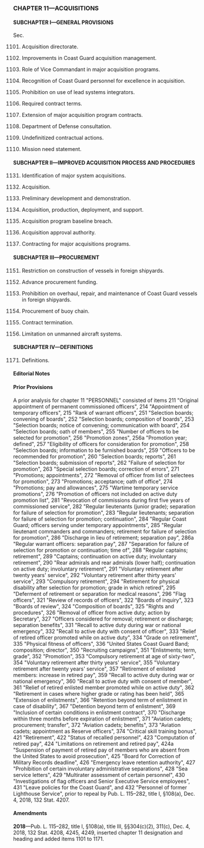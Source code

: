 ### **CHAPTER 11—ACQUISITIONS** ###

#### SUBCHAPTER I—GENERAL PROVISIONS ####

Sec.

1101. Acquisition directorate.

1102. Improvements in Coast Guard acquisition management.

1103. Role of Vice Commandant in major acquisition programs.

1104. Recognition of Coast Guard personnel for excellence in acquisition.

1105. Prohibition on use of lead systems integrators.

1106. Required contract terms.

1107. Extension of major acquisition program contracts.

1108. Department of Defense consultation.

1109. Undefinitized contractual actions.

1110. Mission need statement.

#### SUBCHAPTER II—IMPROVED ACQUISITION PROCESS AND PROCEDURES ####

1131. Identification of major system acquisitions.

1132. Acquisition.

1133. Preliminary development and demonstration.

1134. Acquisition, production, deployment, and support.

1135. Acquisition program baseline breach.

1136. Acquisition approval authority.

1137. Contracting for major acquisitions programs.

#### SUBCHAPTER III—PROCUREMENT ####

1151. Restriction on construction of vessels in foreign shipyards.

1152. Advance procurement funding.

1153. Prohibition on overhaul, repair, and maintenance of Coast Guard vessels in foreign shipyards.

1154. Procurement of buoy chain.

1155. Contract termination.

1156. Limitation on unmanned aircraft systems.

#### SUBCHAPTER IV—DEFINITIONS ####

1171. Definitions.

#### **Editorial Notes** ####

#### Prior Provisions ####

A prior analysis for chapter 11 "PERSONNEL" consisted of items 211 "Original appointment of permanent commissioned officers", 214 "Appointment of temporary officers", 215 "Rank of warrant officers", 251 "Selection boards; convening of boards", 252 "Selection boards; composition of boards", 253 "Selection boards; notice of convening; communication with board", 254 "Selection boards; oath of members", 255 "Number of officers to be selected for promotion", 256 "Promotion zones", 256a "Promotion year; defined", 257 "Eligibility of officers for consideration for promotion", 258 "Selection boards; information to be furnished boards", 259 "Officers to be recommended for promotion", 260 "Selection boards; reports", 261 "Selection boards; submission of reports", 262 "Failure of selection for promotion", 263 "Special selection boards; correction of errors", 271 "Promotions; appointments", 272 "Removal of officer from list of selectees for promotion", 273 "Promotions; acceptance; oath of office", 274 "Promotions; pay and allowances", 275 "Wartime temporary service promotions", 276 "Promotion of officers not included on active duty promotion list", 281 "Revocation of commissions during first five years of commissioned service", 282 "Regular lieutenants (junior grade); separation for failure of selection for promotion", 283 "Regular lieutenants; separation for failure of selection for promotion; continuation", 284 "Regular Coast Guard; officers serving under temporary appointments", 285 "Regular lieutenant commanders and commanders; retirement for failure of selection for promotion", 286 "Discharge in lieu of retirement; separation pay", 286a "Regular warrant officers: separation pay", 287 "Separation for failure of selection for promotion or continuation; time of", 288 "Regular captains; retirement", 289 "Captains; continuation on active duty; involuntary retirement", 290 "Rear admirals and rear admirals (lower half); continuation on active duty; involuntary retirement", 291 "Voluntary retirement after twenty years' service", 292 "Voluntary retirement after thirty years' service", 293 "Compulsory retirement", 294 "Retirement for physical disability after selection for promotion; grade in which retired", 295 "Deferment of retirement or separation for medical reasons", 296 "Flag officers", 321 "Review of records of officers", 322 "Boards of inquiry", 323 "Boards of review", 324 "Composition of boards", 325 "Rights and procedures", 326 "Removal of officer from active duty; action by Secretary", 327 "Officers considered for removal; retirement or discharge; separation benefits", 331 "Recall to active duty during war or national emergency", 332 "Recall to active duty with consent of officer", 333 "Relief of retired officer promoted while on active duty", 334 "Grade on retirement", 335 "Physical fitness of officers", 336 "United States Coast Guard Band; composition; director", 350 "Recruiting campaigns", 351 "Enlistments; term, grade", 352 "Promotion", 353 "Compulsory retirement at age of sixty-two", 354 "Voluntary retirement after thirty years' service", 355 "Voluntary retirement after twenty years' service", 357 "Retirement of enlisted members: increase in retired pay", 359 "Recall to active duty during war or national emergency", 360 "Recall to active duty with consent of member", 361 "Relief of retired enlisted member promoted while on active duty", 362 "Retirement in cases where higher grade or rating has been held", 365 "Extension of enlistments", 366 "Retention beyond term of enlistment in case of disability", 367 "Detention beyond term of enlistment", 369 "Inclusion of certain conditions in enlistment contract", 370 "Discharge within three months before expiration of enlistment", 371 "Aviation cadets; procurement; transfer", 372 "Aviation cadets; benefits", 373 "Aviation cadets; appointment as Reserve officers", 374 "Critical skill training bonus", 421 "Retirement", 422 "Status of recalled personnel", 423 "Computation of retired pay", 424 "Limitations on retirement and retired pay", 424a "Suspension of payment of retired pay of members who are absent from the United States to avoid prosecution", 425 "Board for Correction of Military Records deadline", 426 "Emergency leave retention authority", 427 "Prohibition of certain involuntary administrative separations", 428 "Sea service letters", 429 "Multirater assessment of certain personnel", 430 "Investigations of flag officers and Senior Executive Service employees", 431 "Leave policies for the Coast Guard", and 432 "Personnel of former Lighthouse Service", prior to repeal by Pub. L. 115–282, title I, §108(a), Dec. 4, 2018, 132 Stat. 4207.

#### Amendments ####

**2018**—Pub. L. 115–282, title I, §108(a), title III, §§304(c)(2), 311(c), Dec. 4, 2018, 132 Stat. 4208, 4245, 4249, inserted chapter 11 designation and heading and added items 1101 to 1171.
